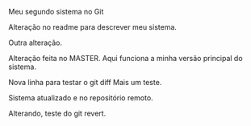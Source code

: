 Meu segundo sistema no Git

Alteração no readme para descrever meu sistema.

Outra alteração.

Alteração feita no MASTER.
Aqui funciona a minha versão principal do sistema.

Nova linha para testar o git diff
Mais um teste.

Sistema atualizado e no repositório remoto.

Alterando, teste do git revert.